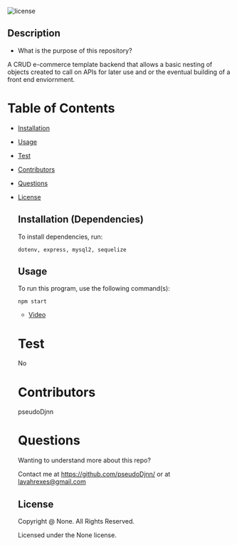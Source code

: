 ![license](https://img.shields.io/badge/license-None-yellowgreen.svg)

## Description

- What is the purpose of this repository?<br/>

A CRUD e-commerce template backend that allows a basic nesting of objects created to call on APIs for later use and or the eventual building of a front end enviornment.

# Table of Contents

- [Installation](#installation)
- [Usage](#usage)
- [Test](#test)
- [Contributors](#contributors)
- [Questions](#questions)
- [License](#license)

  ## Installation (Dependencies)

  To install dependencies, run:

  ```
  dotenv, express, mysql2, sequelize
  ```

  ## Usage

  To run this program, use the following command(s):

  ```
  npm start
  ```

  - [Video](https://drive.google.com/file/d/1aG0QhJC0ZCmFX4tGO-SvkDS4_BJAnHWi/view)

  # Test

  No

  # Contributors

  pseudoDjnn

  # Questions

  Wanting to understand more about this repo?

  Contact me at https://github.com/pseudoDjnn/ or at lavahrexes@gmail.com

  ## License

  Copyright @ None. All Rights Reserved.

  Licensed under the None license.

